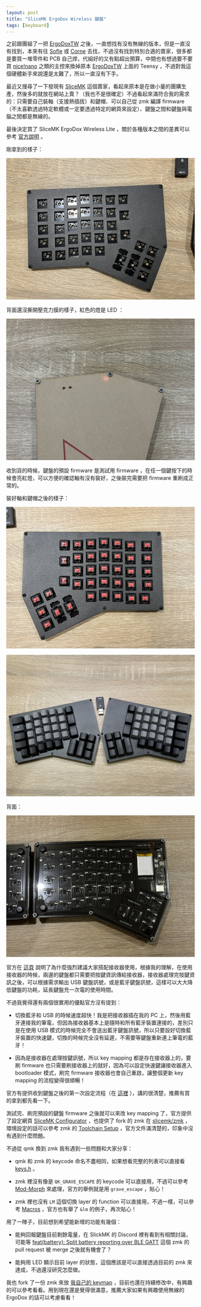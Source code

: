 ```yaml
---
layout: post
title: "SliceMK ErgoDox Wireless 鍵盤"
tags: [keyboard]
---
```


之前跟團組了一把 [ErgoDoxTW] 之後，一直想找有沒有無線的版本，但是一直沒有找到，本來有往 [Sofle] 或 [Corne] 去找，不過沒有找到特別合適的賣家，很多都是要買一堆零件和 PCB 自己焊，代組好的又有點超出預算，中間也有想過要不要買 [nice!nano] 之類的主控來換掉原本 [ErgoDoxTW] 上面的 Teensy ，不過對我這個硬體新手來說還是太難了，所以一直沒有下手。

最近又搜尋了一下發現有 [SliceMK] 這個賣家，看起來原本是在做小量的團購生產，然後多的就放在網站上賣？（我也不是很確定）不過看起來滿符合我的需求的：只需要自己裝軸（支援熱插拔）和鍵帽、可以自己從 zmk 編譯 firmware （不太喜歡透過特定軟體或一定要透過特定的網頁來設定）、鍵盤之間和鍵盤與電腦之間都是無線的。

最後決定買了 SliceMK ErgoDox Wireless Lite ，關於各種版本之間的差異可以參考 [官方說明](https://www.slicemk.com/pages/ergodox-wireless) 。

剛拿到的樣子：

![](/assets/images/2023-11-12/before-front.jpeg)

背面還沒撕開壓克力膜的樣子，紅色的燈是 LED ：

![](/assets/images/2023-11-12/before-back-led.jpeg)

收到貨的時候，鍵盤的預設 firmware 是測試用 firmware ，在任一個鍵按下的時候會亮紅燈，可以方便的確認軸有沒有裝好，之後裝完需要把 firmware 重刷成正常的。

裝好軸和鍵帽之後的樣子：

![](/assets/images/2023-11-12/after-switch.jpeg)

![](/assets/images/2023-11-12/after-keycap.jpeg)

背面：

![](/assets/images/2023-11-12/after-back.jpeg)

官方在 [這頁](https://www.slicemk.com/pages/split-dongle) 說明了為什麼強烈建議大家搭配接收器使用，根據我的理解，在使用接收器的時候，兩邊的鍵盤都只需要把按鍵資訊傳給接收器，接收器處理完按鍵資訊之後，可以根據需求輸出 USB 鍵盤訊號，或是藍牙鍵盤訊號，這樣可以大大降低鍵盤的功耗，延長鍵盤充一次電的使用時間。

不過我覺得還有兩個很實用的優點官方沒有提到：

- 切換藍牙和 USB 的時候速度超快！我是把接收器插在我的 PC 上，然後用藍牙連接我的筆電，但因為接收器基本上是隨時和所有藍牙裝置連接的，差別只是在使用 USB 模式的時候完全不會送出藍牙鍵盤訊號，所以只要設好切換藍牙裝置的快速鍵，切換的時候完全沒有延遲，不需要等鍵盤重新連上筆電的藍牙！

- 因為是接收器在處理按鍵訊號，所以 key mapping 都是存在接收器上的，要刷 firmware 也只需要刷接收器上的就好，因為可以設定快速鍵讓接收器進入 bootloader 模式，刷完 firmware 接收器也會自己重啟，讓整個更新 key mapping 的流程變得很順暢！

官方有提供收到鍵盤之後的第一次設定流程（在 [這裡](https://www.slicemk.com/pages/ergodox-wireless-guide) ），講的很清楚，推薦有買的拿到都先看一下。

測試完、刷完預設的鍵盤 firmware 之後就可以來改 key mapping 了，官方提供了設定網頁 [SliceMK Configurator](https://config.slicemk.com/ergodox/) ，也提供了 fork 的 zmk 在 [slicemk/zmk](https://github.com/slicemk/zmk) ，環境設定的話可以參考 zmk 的 [Toolchain Setup](https://zmk.dev/docs/development/setup) ，官方文件滿清楚的，印象中沒有遇到什麼問題。

不過從 qmk 換到 zmk 我有遇到一些問題和大家分享：

- qmk 和 zmk 的 keycode 命名不盡相同，如果想看完整的列表可以直接看 [keys.h](https://github.com/zmkfirmware/zmk/blob/main/app/include/dt-bindings/zmk/keys.h) 。

- zmk 裡沒有像是 `QK_GRAVE_ESCAPE` 的 keycode 可以直接用，不過可以參考 [Mod-Morph](https://zmk.dev/docs/behaviors/mod-morph) 來處理，官方的舉例就是用 `grave_escape` ，貼心！

- zmk 裡也沒有 `LM` 這個切換 layer 的 function 可以直接用，不過一樣，可以參考 [Macros](https://zmk.dev/docs/behaviors/macros) ，官方也有舉了 `&lm` 的例子，再次貼心！

用了一陣子，目前想到希望能新增的功能有幾個：

- 能夠回報鍵盤目前剩餘電量，在 SlickMK 的 Discord 裡有看到有相關討論，可能等 [feat(battery): Split battery reporting over BLE GATT](https://github.com/zmkfirmware/zmk/pull/1243) 這個 zmk 的 pull request 被 merge 之後就有機會了？

- 能夠用 LED 顯示目前 layer 的狀態，這個應該是可以直接透過目前的 zmk 來達成，不過還沒研究怎麼做。

我也 fork 了一份 zmk 來放 [我自己的 keymap](https://github.com/dm4/zmk/blob/dm4/app/boards/shields/slicemk_ergodox/slicemk_ergodox.keymap) ，目前也還在持續修改中，有興趣的可以參考看看。用到現在還是覺得很滿意，推薦大家如果有興趣使用無線的 ErgoDox 的話可以考慮看看！

[ErgodoxTW]: https://www.ergokb.tw/products/ergodoxtw/
[Sofle]: https://github.com/josefadamcik/SofleKeyboard
[Corne]: https://github.com/foostan/crkbd
[nice!nano]: https://nicekeyboards.com/nice-nano
[SliceMK]: https://www.slicemk.com

